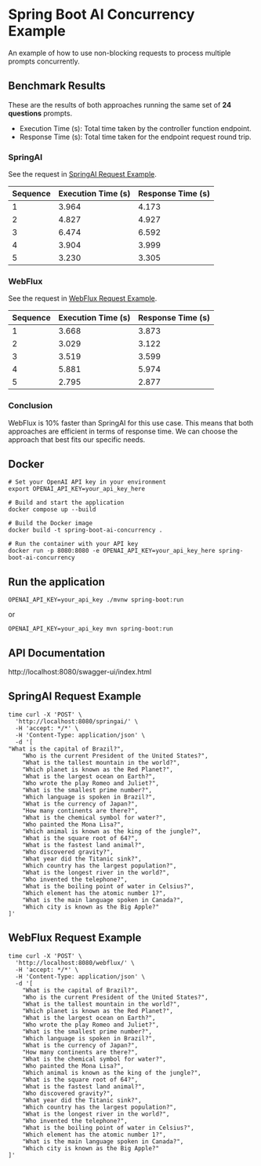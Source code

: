 # Spring Boot AI Concurrency Example

An example of how to use non-blocking requests to process multiple prompts concurrently.

## Benchmark Results

These are the results of both approaches running the same set of **24 questions** prompts.

- Execution Time (s): Total time taken by the controller function endpoint.
- Response Time (s): Total time taken for the endpoint request round trip.

### SpringAI

See the request in [SpringAI Request Example](#springai-request-example).

Sequence | Execution Time (s) | Response Time (s)
--- | --- | ---
1 | 3.964 | 4.173
2 | 4.827 | 4.927 
3 | 6.474 | 6.592 
4 | 3.904 | 3.999 
5 | 3.230 | 3.305 

### WebFlux

See the request in [WebFlux Request Example](#webflux-request-example).

Sequence | Execution Time (s) | Response Time (s)
--- | --- | ---
1 | 3.668 | 3.873
2 | 3.029 | 3.122 
3 | 3.519 | 3.599 
4 | 5.881 | 5.974 
5 | 2.795 | 2.877 

### Conclusion

WebFlux is 10% faster than SpringAI for this use case. This means that both approaches are efficient in terms of response time.
We can choose the approach that best fits our specific needs.

## Docker 

```
# Set your OpenAI API key in your environment
export OPENAI_API_KEY=your_api_key_here

# Build and start the application
docker compose up --build
```

```
# Build the Docker image
docker build -t spring-boot-ai-concurrency .

# Run the container with your API key
docker run -p 8080:8080 -e OPENAI_API_KEY=your_api_key_here spring-boot-ai-concurrency
```

## Run the application

```
OPENAI_API_KEY=your_api_key ./mvnw spring-boot:run
```

or 

```
OPENAI_API_KEY=your_api_key mvn spring-boot:run
```

## API Documentation

http://localhost:8080/swagger-ui/index.html

## SpringAI Request Example

```
time curl -X 'POST' \
  'http://localhost:8080/springai/' \
  -H 'accept: */*' \
  -H 'Content-Type: application/json' \
  -d '[
"What is the capital of Brazil?",
    "Who is the current President of the United States?",
    "What is the tallest mountain in the world?",
    "Which planet is known as the Red Planet?",
    "What is the largest ocean on Earth?",
    "Who wrote the play Romeo and Juliet?",
    "What is the smallest prime number?",
    "Which language is spoken in Brazil?",
    "What is the currency of Japan?",
    "How many continents are there?",
    "What is the chemical symbol for water?",
    "Who painted the Mona Lisa?",
    "Which animal is known as the king of the jungle?",
    "What is the square root of 64?",
    "What is the fastest land animal?",
    "Who discovered gravity?",
    "What year did the Titanic sink?",
    "Which country has the largest population?",
    "What is the longest river in the world?",
    "Who invented the telephone?",
    "What is the boiling point of water in Celsius?",
    "Which element has the atomic number 1?",
    "What is the main language spoken in Canada?",
    "Which city is known as the Big Apple?"
]'
```

## WebFlux Request Example

```
time curl -X 'POST' \
  'http://localhost:8080/webflux/' \
  -H 'accept: */*' \
  -H 'Content-Type: application/json' \
  -d '[
    "What is the capital of Brazil?",
    "Who is the current President of the United States?",
    "What is the tallest mountain in the world?",
    "Which planet is known as the Red Planet?",
    "What is the largest ocean on Earth?",
    "Who wrote the play Romeo and Juliet?",
    "What is the smallest prime number?",
    "Which language is spoken in Brazil?",
    "What is the currency of Japan?",
    "How many continents are there?",
    "What is the chemical symbol for water?",
    "Who painted the Mona Lisa?",
    "Which animal is known as the king of the jungle?",
    "What is the square root of 64?",
    "What is the fastest land animal?",
    "Who discovered gravity?",
    "What year did the Titanic sink?",
    "Which country has the largest population?",
    "What is the longest river in the world?",
    "Who invented the telephone?",
    "What is the boiling point of water in Celsius?",
    "Which element has the atomic number 1?",
    "What is the main language spoken in Canada?",
    "Which city is known as the Big Apple?"
]'
```
